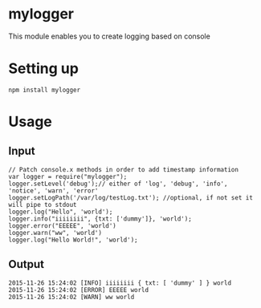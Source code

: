 # mylogger

This module enables you to create logging based on console

# Setting up

	npm install mylogger

# Usage

## Input ##
	// Patch console.x methods in order to add timestamp information
	var logger = require("mylogger");
	logger.setLevel('debug');// either of 'log', 'debug', 'info', 'notice', 'warn', 'error'
	logger.setLogPath('/var/log/testLog.txt'); //optional, if not set it will pipe to stdout
	logger.log("Hello", 'world');
	logger.info("iiiiiiii", {txt: ['dummy']}, 'world');
	logger.error("EEEEE", 'world')
	logger.warn("ww", 'world')
	logger.log("Hello World!", 'world');
## Output ##

    2015-11-26 15:24:02 [INFO] iiiiiiii { txt: [ 'dummy' ] } world
    2015-11-26 15:24:02 [ERROR] EEEEE world
    2015-11-26 15:24:02 [WARN] ww world
